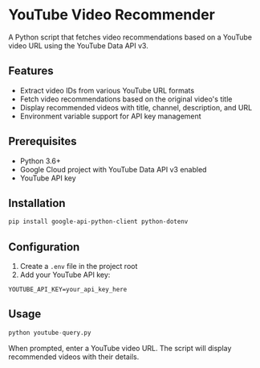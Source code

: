 # YouTube Video Recommender

A Python script that fetches video recommendations based on a YouTube video URL using the YouTube Data API v3.

## Features

- Extract video IDs from various YouTube URL formats
- Fetch video recommendations based on the original video's title
- Display recommended videos with title, channel, description, and URL
- Environment variable support for API key management

## Prerequisites

- Python 3.6+
- Google Cloud project with YouTube Data API v3 enabled
- YouTube API key

## Installation

```bash
pip install google-api-python-client python-dotenv
```

## Configuration

1. Create a `.env` file in the project root
2. Add your YouTube API key:
```
YOUTUBE_API_KEY=your_api_key_here
```

## Usage

```python
python youtube-query.py
```

When prompted, enter a YouTube video URL. The script will display recommended videos with their details.

